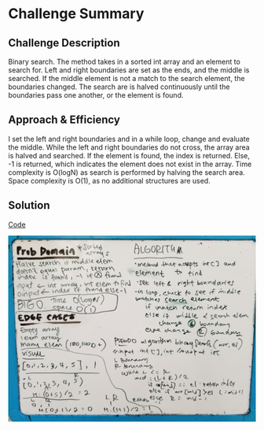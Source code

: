 # Challenge Summary

## Challenge Description
Binary search. The method takes in a sorted int array and an element to search for.
Left and right boundaries are set as the ends, and the middle is searched. 
If the middle element is not a match to the search element, the boundaries
changed. The search are is halved continuously until the boundaries pass one another, 
or the element is found.
## Approach & Efficiency
I set the left and right boundaries and in a while loop, change and evaluate the middle.
While the left and right boundaries do not cross, the array area is halved and searched.
If the element is found, the index is returned. Else, -1 is returned, which indicates
the element does not exist in the array.
Time complexity is O(logN) as search is performed by halving the search area.
Space complexity is O(1), as no additional structures are used.
## Solution
[Code](./src/main/java/arr_binary_search/Library.java)

![whiteboard image](../assets/binarysearch.jpg)